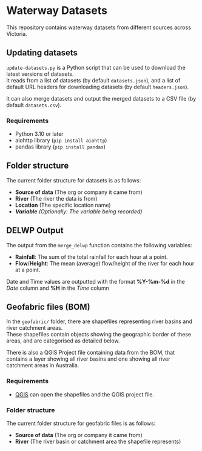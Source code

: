 # Waterway Datasets
This repository contains waterway datasets from different sources across Victoria.

## Updating datasets
`update-datasets.py` is a Python script that can be used to download the latest versions of datasets.  
It reads from a list of datasets (by default `datasets.json`), and a list of default URL headers for downloading datasets (by default `headers.json`).

It can also merge datasets and output the merged datasets to a CSV file (by default `datasets.csv`).

### Requirements
- Python 3.10 or later
- aiohttp library (`pip install aiohttp`)
- pandas library (`pip install pandas`)

## Folder structure
The current folder structure for datasets is as follows:

- **Source of data** (The org or company it came from)
- **River** (The river the data is from)
- **Location** (The specific location name)
- ***Variable** (Optionally: The variable being recorded)*

## DELWP Output
The output from the `merge_delwp` function contains the following variables:

- **Rainfall**: The sum of the total rainfall for each hour at a point.
- **Flow**/**Height**: The mean (average) flow/height of the river for each hour at a point.

Date and Time values are outputted with the format **%Y-%m-%d** in the *Date* column and **%H** in the *Time* column

## Geofabric files (BOM)
In the `geofabric/` folder, there are shapefiles representing river basins and river catchment areas.  
These shapefiles contain objects showing the geographic border of these areas, and are categorised as detailed below.

There is also a QGIS Project file containing data from the BOM, that contains a layer showing all river basins and one showing all river catchment areas in Australia.

### Requirements
- [QGIS](https://qgis.org/en/site/forusers/download.html) can open the shapefiles and the QGIS project file.

### Folder structure
The current folder structure for geofabric files is as follows:

- **Source of data** (The org or company it came from)
- **River** (The river basin or catchment area the shapefile represents)
